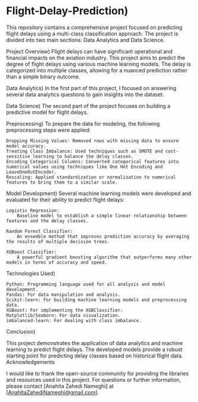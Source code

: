 # Flight-Delay-Prediction)
This repository contains a comprehensive project focused on predicting flight delays using a multi-class classification approach. The project is divided into two main sections: Data Analytics and Data Science.

Project Overview)
Flight delays can have significant operational and financial impacts on the aviation industry. This project aims to predict the degree of flight delays using various machine learning models. The delay is categorized into multiple classes, allowing for a nuanced prediction rather than a simple binary outcome.

Data Analytics)
In the first part of this project, I focused on answering several data analytics questions to gain insights into the dataset.

Data Science)
The second part of the project focuses on building a predictive model for flight delays.

Preprocessing)
To prepare the data for modeling, the following preprocessing steps were applied:

    Dropping Missing Values: Removed rows with missing data to ensure model accuracy.
    Treating Class Imbalance: Used techniques such as SMOTE and cost-sensitive learning to balance the delay classes.
    Encoding Categorical Columns: Converted categorical features into numerical values using techniques like One Hot Encoding and LeaveOneOutEncoder.
    Rescaling: Applied standardization or normalization to numerical features to bring them to a similar scale.

Model Development)
Several machine learning models were developed and evaluated for their ability to predict flight delays:

    Logistic Regression:
        Baseline model to establish a simple linear relationship between features and the delay classes.

    Random Forest Classifier:
        An ensemble method that improves prediction accuracy by averaging the results of multiple decision trees.

    XGBoost Classifier:
        A powerful gradient boosting algorithm that outperforms many other models in terms of accuracy and speed.

Technologies Used)

    Python: Programming language used for all analysis and model development.
    Pandas: For data manipulation and analysis.
    Scikit-learn: For building machine learning models and preprocessing data.
    XGBoost: For implementing the XGBClassifier.
    Matplotlib/Seaborn: For data visualization.
    imbalanced-learn: For dealing with class imbalance.

Conclusion)

This project demonstrates the application of data analytics and machine learning to predict flight delays. The developed models provide a robust starting point for predicting delay classes based on historical flight data.
Acknowledgements

I would like to thank the open-source community for providing the libraries and resources used in this project.
For questions or further information, please contact [Anahita Zahedi Nameghi] at [AnahitaZahediNameghi@gmail.com].
